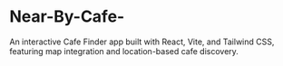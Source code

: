 # Near-By-Cafe-
An interactive Cafe Finder app built with React, Vite, and Tailwind CSS, featuring map integration and location-based cafe discovery.
